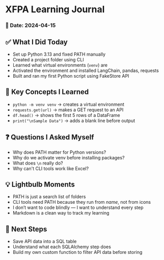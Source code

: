 # XFPA Learning Journal

### 📅 Date: 2024-04-15

## ✅ What I Did Today
- Set up Python 3.13 and fixed PATH manually
- Created a project folder using CLI
- Learned what virtual environments (`venv`) are
- Activated the environment and installed LangChain, pandas, requests
- Built and ran my first Python script using FakeStore API

## 🧠 Key Concepts I Learned
- `python -m venv venv` → creates a virtual environment
- `requests.get(url)` → makes a GET request to an API
- `df.head()` → shows the first 5 rows of a DataFrame
- `print("\nSample Data")` → adds a blank line before output

## ❓ Questions I Asked Myself
- Why does PATH matter for Python versions?
- Why do we activate venv before installing packages?
- What does `\n` really do?
- Why can't CLI tools work like Excel?

## 💡 Lightbulb Moments
- PATH is just a search list of folders
- CLI tools need PATH because they run from *name*, not from icons
- I don’t want to code blindly — I want to understand every step
- Markdown is a clean way to track my learning

## 🏁 Next Steps
- Save API data into a SQL table
- Understand what each SQLAlchemy step does
- Build my own custom function to filter API data before storing
